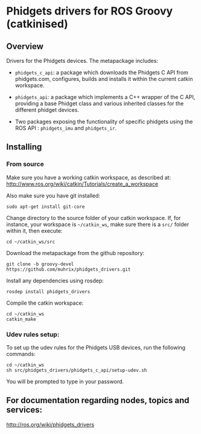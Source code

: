 Phidgets drivers for ROS Groovy (catkinised)
=============================================

Overview
---------------------------------------------

Drivers for the Phidgets devices. The metapackage includes:

 * `phidgets_c_api`: a package which downloads the Phidgets C API from phidgets.com,
   configures, builds and installs it within the current catkin workspace.

 * `phidgets_api`: a package which implements a C++ wrapper of the C API, providing
   a base Phidget class and various inherited classes for the different phidget devices.

 * Two packages exposing the functionality of specific phidgets using
   the ROS API : `phidgets_imu` and `phidgets_ir`.


Installing
---------------------------------------------

### From source ###

Make sure you have a working catkin workspace, as described at:
http://www.ros.org/wiki/catkin/Tutorials/create_a_workspace

Also make sure you have git installed:

    sudo apt-get install git-core

Change directory to the source folder of your catkin workspace.
If, for instance, your workspace is `~/catkin_ws`, make sure there is
a `src/` folder within it, then execute:

    cd ~/catkin_ws/src

Download the metapackage from the github repository:

    git clone -b groovy-devel https://github.com/muhrix/phidgets_drivers.git

Install any dependencies using rosdep:

    rosdep install phidgets_drivers

Compile the catkin workspace:

    cd ~/catkin_ws
    catkin_make

### Udev rules setup: ###

To set up the udev rules for the Phidgets USB devices, run the following commands:

    cd ~/catkin_ws
    sh src/phidgets_drivers/phidgets_c_api/setup-udev.sh

You will be prompted to type in your password.


For documentation regarding nodes, topics and services:
---------------------------------------------

http://ros.org/wiki/phidgets_drivers
